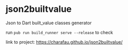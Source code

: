 # json2builtvalue

Json to Dart built_value classes generator

run `pub run build_runner serve --release` to check

link to project: https://charafau.github.io/json2builtvalue/
